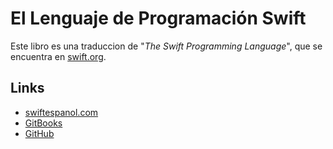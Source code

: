 # El Lenguaje de Programación Swift

Este libro es una traduccion de "*The Swift Programming Language*", que se encuentra en [swift.org](www.swift.org).

## Links

- [swiftespanol.com](www.swiftespanol.com)
- [GitBooks](https://www.gitbook.com/book/colemancda/swift-espanol/details)
- [GitHub](https://github.com/colemancda/Swift-Espanol)
